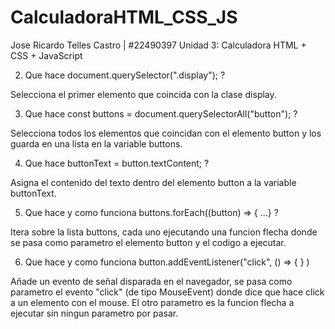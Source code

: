 # CalculadoraHTML_CSS_JS
Jose Ricardo Telles Castro | #22490397
Unidad 3: Calculadora HTML + CSS + JavaScript

2. Que hace document.querySelector(".display"); ?

Selecciona el primer elemento que coincida con la clase display.

3. Que hace const buttons = document.querySelectorAll("button"); ?

Selecciona todos los elementos que coincidan con el elemento button y los guarda en una lista en la variable buttons.

4. Que hace buttonText = button.textContent; ?

Asigna el contenido del texto dentro del elemento button a la variable buttonText.

5. Que hace y como funciona buttons.forEach((button) => { ...} ?

Itera sobre la lista buttons, cada uno ejecutando una funcion flecha donde se pasa como parametro el elemento button y el codigo a ejecutar.

6. Que hace y como funciona button.addEventListener("click", () => { } )

Añade un evento de señal disparada en el navegador, se pasa como parametro el evento "click" (de tipo MouseEvent) donde dice que hace click a un elemento con el mouse. El otro parametro es la funcion flecha a ejecutar sin ningun parametro por pasar.
